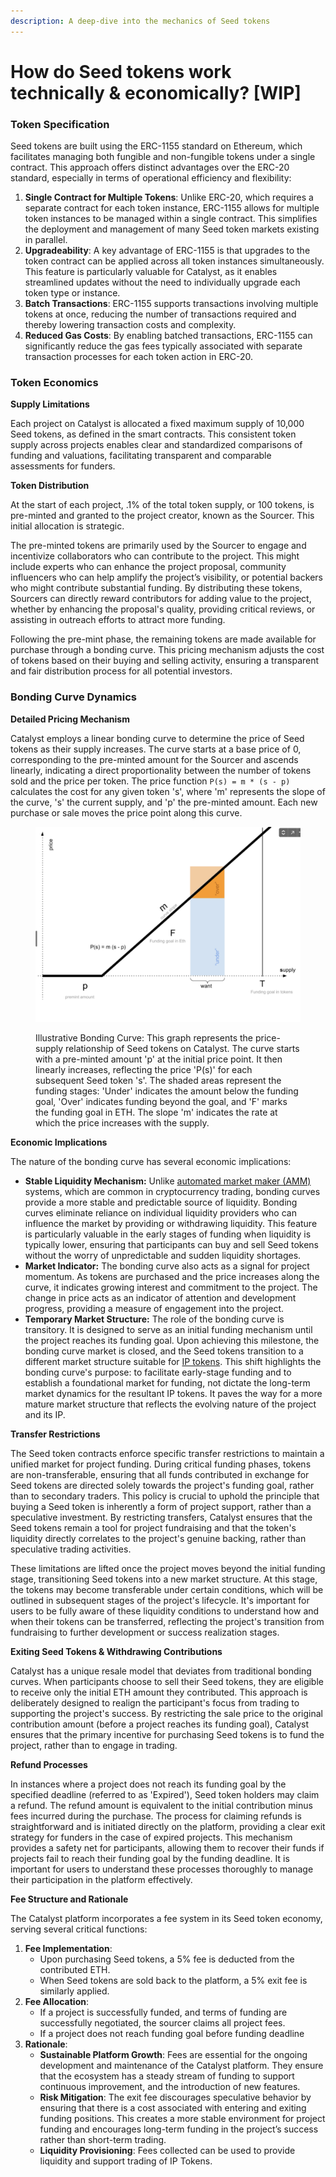 ```yaml
---
description: A deep-dive into the mechanics of Seed tokens
---
```


# How do Seed tokens work technically & economically? \[WIP]

### Token Specification

Seed tokens are built using the ERC-1155 standard on Ethereum, which facilitates managing both fungible and non-fungible tokens under a single contract. This approach offers distinct advantages over the ERC-20 standard, especially in terms of operational efficiency and flexibility:

1. **Single Contract for Multiple Tokens**: Unlike ERC-20, which requires a separate contract for each token instance, ERC-1155 allows for multiple token instances to be managed within a single contract. This simplifies the deployment and management of many Seed token markets existing in parallel.
2. **Upgradeability**: A key advantage of ERC-1155 is that upgrades to the token contract can be applied across all token instances simultaneously. This feature is particularly valuable for Catalyst, as it enables streamlined updates without the need to individually upgrade each token type or instance.
3. **Batch Transactions**: ERC-1155 supports transactions involving multiple tokens at once, reducing the number of transactions required and thereby lowering transaction costs and complexity.
4. **Reduced Gas Costs**: By enabling batched transactions, ERC-1155 can significantly reduce the gas fees typically associated with separate transaction processes for each token action in ERC-20.

### **Token Economics**

**Supply Limitations**&#x20;

Each project on Catalyst is allocated a fixed maximum supply of 10,000 Seed tokens, as defined in the smart contracts. This consistent token supply across projects enables clear and standardized comparisons of funding and valuations, facilitating transparent and comparable assessments for funders.

**Token Distribution**

At the start of each project, .1% of the total token supply, or 100 tokens, is pre-minted and granted to the project creator, known as the Sourcer. This initial allocation is strategic.

The pre-minted tokens are primarily used by the Sourcer to engage and incentivize collaborators who can contribute to the project. This might include experts who can enhance the project proposal, community influencers who can help amplify the project’s visibility, or potential backers who might contribute substantial funding. By distributing these tokens, Sourcers can directly reward contributors for adding value to the project, whether by enhancing the proposal's quality, providing critical reviews, or assisting in outreach efforts to attract more funding.

Following the pre-mint phase, the remaining tokens are made available for purchase through a bonding curve. This pricing mechanism adjusts the cost of tokens based on their buying and selling activity, ensuring a transparent and fair distribution process for all potential investors.

### **Bonding Curve Dynamics**

**Detailed Pricing Mechanism**&#x20;

Catalyst employs a linear bonding curve to determine the price of Seed tokens as their supply increases. The curve starts at a base price of 0, corresponding to the pre-minted amount for the Sourcer and ascends linearly, indicating a direct proportionality between the number of tokens sold and the price per token. The price function `P(s) = m * (s - p)` calculates the cost for any given token 's', where 'm' represents the slope of the curve, 's' the current supply, and 'p' the pre-minted amount. Each new purchase or sale moves the price point along this curve.

<figure><img src="../../.gitbook/assets/image (2).png" alt=""><figcaption><p>Illustrative Bonding Curve: This graph represents the price-supply relationship of Seed tokens on Catalyst. The curve starts with a pre-minted amount 'p' at the initial price point. It then linearly increases, reflecting the price 'P(s)' for each subsequent Seed token 's'. The shaded areas represent the funding stages: 'Under' indicates the amount below the funding goal, 'Over' indicates funding beyond the goal, and 'F' marks the funding goal in ETH. The slope 'm' indicates the rate at which the price increases with the supply.</p></figcaption></figure>

**Economic Implications**&#x20;

The nature of the bonding curve has several economic implications:

* **Stable Liquidity Mechanism:** Unlike [automated market maker (AMM)](https://docs.uniswap.org/concepts/uniswap-protocol) systems, which are common in cryptocurrency trading, bonding curves provide a more stable and predictable source of liquidity. Bonding curves eliminate reliance on individual liquidity providers who can influence the market by providing or withdrawing liquidity. This feature is particularly valuable in the early stages of funding when liquidity is typically lower, ensuring that participants can buy and sell Seed tokens without the worry of unpredictable and sudden liquidity shortages.
* **Market Indicator:** The bonding curve also acts as a signal for project momentum. As tokens are purchased and the price increases along the curve, it indicates growing interest and commitment to the project. The change in price acts as an indicator of attention and development progress, providing a measure of engagement into the project.
* **Temporary Market Structure:** The role of the bonding curve is transitory. It is designed to serve as an initial funding mechanism until the project reaches its funding goal. Upon achieving this milestone, the bonding curve market is closed, and the Seed tokens transition to a different market structure suitable for [IP tokens](https://docs.molecule.to/documentation/ip-tokens/what-are-ipts). This shift highlights the bonding curve's purpose: to facilitate early-stage funding and to establish a foundational market for funding, not dictate the long-term market dynamics for the resultant IP tokens. It paves the way for a more mature market structure that reflects the evolving nature of the project and its IP.

**Transfer Restrictions**

The Seed token contracts enforce specific transfer restrictions to maintain a unified market for project funding. During critical funding phases, tokens are non-transferable, ensuring that all funds contributed in exchange for Seed tokens are directed solely towards the project's funding goal, rather than to secondary traders. This policy is crucial to uphold the principle that buying a Seed token is inherently a form of project support, rather than a speculative investment. By restricting transfers, Catalyst ensures that the Seed tokens remain a tool for project fundraising and that the token's liquidity directly correlates to the project's genuine backing, rather than speculative trading activities.

These limitations are lifted once the project moves beyond the initial funding stage, transitioning Seed tokens into a new market structure. At this stage, the tokens may become transferable under certain conditions, which will be outlined in subsequent stages of the project's lifecycle. It's important for users to be fully aware of these liquidity conditions to understand how and when their tokens can be transferred, reflecting the project's transition from fundraising to further development or success realization stages.

**Exiting Seed Tokens & Withdrawing Contributions**

Catalyst has a unique resale model that deviates from traditional bonding curves. When participants choose to sell their Seed tokens, they are eligible to receive only the initial ETH amount they contributed. This approach is deliberately designed to realign the participant's focus from trading to supporting the project's success. By restricting the sale price to the original contribution amount (before a project reaches its funding goal), Catalyst ensures that the primary incentive for purchasing Seed tokens is to fund the project, rather than to engage in trading.

**Refund Processes**

In instances where a project does not reach its funding goal by the specified deadline (referred to as 'Expired'), Seed token holders may claim a refund. The refund amount is equivalent to the initial contribution minus fees incurred during the purchase. The process for claiming refunds is straightforward and is initiated directly on the platform, providing a clear exit strategy for funders in the case of expired projects. This mechanism provides a safety net for participants, allowing them to recover their funds if projects fail to reach their funding goal by the funding deadline. It is important for users to understand these processes thoroughly to manage their participation in the platform effectively.

**Fee Structure and Rationale**

The Catalyst platform incorporates a fee system in its Seed token economy, serving several critical functions:

1. **Fee Implementation**:
   * Upon purchasing Seed tokens, a 5% fee is deducted from the contributed ETH.&#x20;
   * When Seed tokens are sold back to the platform, a 5% exit fee is similarly applied.
2. **Fee Allocation**:
   * If a project is successfully funded, and terms of funding are successfully negotiated, the sourcer claims all project fees.&#x20;
   * If a project does not reach funding goal before funding deadline&#x20;
3. **Rationale**:
   * **Sustainable Platform Growth**: Fees are essential for the ongoing development and maintenance of the Catalyst platform. They ensure that the ecosystem has a steady stream of funding to support continuous improvement, and the introduction of new features.
   * **Risk Mitigation**: The exit fee discourages speculative behavior by ensuring that there is a cost associated with entering and exiting funding positions. This creates a more stable environment for project funding and encourages long-term funding in the project’s success rather than short-term trading.
   * **Liquidity Provisioning**: Fees collected can be used to provide liquidity and support trading of IP Tokens.
